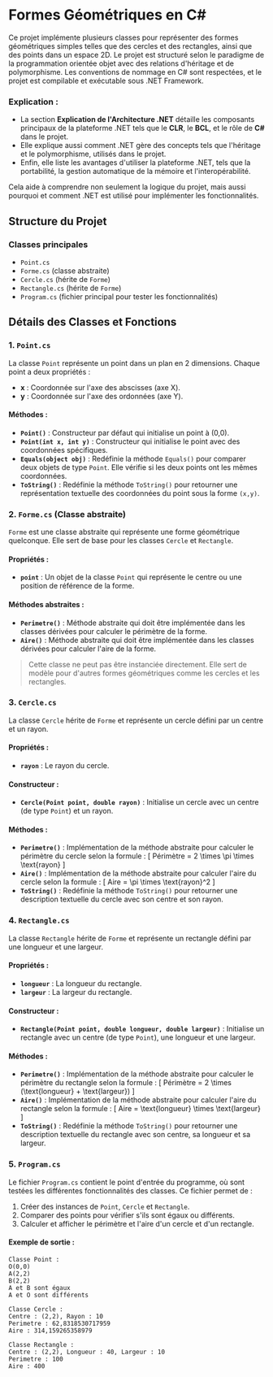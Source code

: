 # Formes Géométriques en C#

Ce projet implémente plusieurs classes pour représenter des formes géométriques simples telles que des cercles et des rectangles, ainsi que des points dans un espace 2D. Le projet est structuré selon le paradigme de la programmation orientée objet avec des relations d'héritage et de polymorphisme. Les conventions de nommage en C# sont respectées, et le projet est compilable et exécutable sous .NET Framework.

### Explication :
- La section **Explication de l'Architecture .NET** détaille les composants principaux de la plateforme .NET tels que le **CLR**, le **BCL**, et le rôle de **C#** dans le projet.
- Elle explique aussi comment .NET gère des concepts tels que l'héritage et le polymorphisme, utilisés dans le projet.
- Enfin, elle liste les avantages d'utiliser la plateforme .NET, tels que la portabilité, la gestion automatique de la mémoire et l'interopérabilité.

Cela aide à comprendre non seulement la logique du projet, mais aussi pourquoi et comment .NET est utilisé pour implémenter les fonctionnalités.

## Structure du Projet

### Classes principales

- `Point.cs`
- `Forme.cs` (classe abstraite)
- `Cercle.cs` (hérite de `Forme`)
- `Rectangle.cs` (hérite de `Forme`)
- `Program.cs` (fichier principal pour tester les fonctionnalités)

## Détails des Classes et Fonctions

### 1. `Point.cs`

La classe `Point` représente un point dans un plan en 2 dimensions. Chaque point a deux propriétés :
- **x** : Coordonnée sur l'axe des abscisses (axe X).
- **y** : Coordonnée sur l'axe des ordonnées (axe Y).

#### Méthodes :
- **`Point()`** : Constructeur par défaut qui initialise un point à (0,0).
- **`Point(int x, int y)`** : Constructeur qui initialise le point avec des coordonnées spécifiques.
- **`Equals(object obj)`** : Redéfinie la méthode `Equals()` pour comparer deux objets de type `Point`. Elle vérifie si les deux points ont les mêmes coordonnées.
- **`ToString()`** : Redéfinie la méthode `ToString()` pour retourner une représentation textuelle des coordonnées du point sous la forme `(x,y)`.

### 2. `Forme.cs` (Classe abstraite)

`Forme` est une classe abstraite qui représente une forme géométrique quelconque. Elle sert de base pour les classes `Cercle` et `Rectangle`.

#### Propriétés :
- **`point`** : Un objet de la classe `Point` qui représente le centre ou une position de référence de la forme.

#### Méthodes abstraites :
- **`Perimetre()`** : Méthode abstraite qui doit être implémentée dans les classes dérivées pour calculer le périmètre de la forme.
- **`Aire()`** : Méthode abstraite qui doit être implémentée dans les classes dérivées pour calculer l'aire de la forme.

> Cette classe ne peut pas être instanciée directement. Elle sert de modèle pour d'autres formes géométriques comme les cercles et les rectangles.

### 3. `Cercle.cs`

La classe `Cercle` hérite de `Forme` et représente un cercle défini par un centre et un rayon.

#### Propriétés :
- **`rayon`** : Le rayon du cercle.

#### Constructeur :
- **`Cercle(Point point, double rayon)`** : Initialise un cercle avec un centre (de type `Point`) et un rayon.

#### Méthodes :
- **`Perimetre()`** : Implémentation de la méthode abstraite pour calculer le périmètre du cercle selon la formule : 
  \[
  Périmètre = 2 \times \pi \times \text{rayon}
  \]
- **`Aire()`** : Implémentation de la méthode abstraite pour calculer l'aire du cercle selon la formule :
  \[
  Aire = \pi \times \text{rayon}^2
  \]
- **`ToString()`** : Redéfinie la méthode `ToString()` pour retourner une description textuelle du cercle avec son centre et son rayon.

### 4. `Rectangle.cs`

La classe `Rectangle` hérite de `Forme` et représente un rectangle défini par une longueur et une largeur.

#### Propriétés :
- **`longueur`** : La longueur du rectangle.
- **`largeur`** : La largeur du rectangle.

#### Constructeur :
- **`Rectangle(Point point, double longueur, double largeur)`** : Initialise un rectangle avec un centre (de type `Point`), une longueur et une largeur.

#### Méthodes :
- **`Perimetre()`** : Implémentation de la méthode abstraite pour calculer le périmètre du rectangle selon la formule :
  \[
  Périmètre = 2 \times (\text{longueur} + \text{largeur})
  \]
- **`Aire()`** : Implémentation de la méthode abstraite pour calculer l'aire du rectangle selon la formule :
  \[
  Aire = \text{longueur} \times \text{largeur}
  \]
- **`ToString()`** : Redéfinie la méthode `ToString()` pour retourner une description textuelle du rectangle avec son centre, sa longueur et sa largeur.

### 5. `Program.cs`

Le fichier `Program.cs` contient le point d'entrée du programme, où sont testées les différentes fonctionnalités des classes. Ce fichier permet de :
1. Créer des instances de `Point`, `Cercle` et `Rectangle`.
2. Comparer des points pour vérifier s'ils sont égaux ou différents.
3. Calculer et afficher le périmètre et l'aire d'un cercle et d'un rectangle.

#### Exemple de sortie :

```plaintext
Classe Point :
O(0,0)
A(2,2)
B(2,2)
A et B sont égaux
A et O sont différents

Classe Cercle :
Centre : (2,2), Rayon : 10
Perimetre : 62,8318530717959
Aire : 314,159265358979

Classe Rectangle :
Centre : (2,2), Longueur : 40, Largeur : 10
Perimetre : 100
Aire : 400
```



